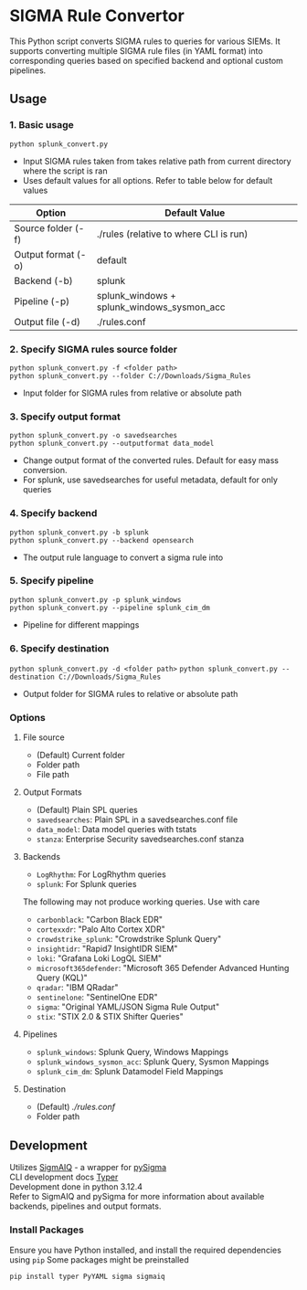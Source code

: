 # SIGMA Rule Convertor 
This Python script converts SIGMA rules to queries for various SIEMs. It supports converting multiple SIGMA rule files (in YAML format) into corresponding queries based on specified backend and optional custom pipelines.

## Usage
### 1. Basic usage
`python splunk_convert.py`  
- Input SIGMA rules taken from takes relative path from current directory where the script is ran
- Uses default values for all options. Refer to table below for default values  

| Option      | Default Value  |
| ----------- | ----------- |
| Source folder (-f) | ./rules (relative to where CLI is run)|
| Output format (-o) | default        |
| Backend (-b) | splunk        |
| Pipeline (-p)| splunk_windows + splunk_windows_sysmon_acc |
| Output file (-d) | ./rules.conf |  

### 2. Specify SIGMA rules source folder  
`python splunk_convert.py -f <folder path>`  
`python splunk_convert.py --folder C://Downloads/Sigma_Rules`
- Input folder for SIGMA rules from relative or absolute path

### 3. Specify output format  
`python splunk_convert.py -o savedsearches`  
`python splunk_convert.py --outputformat data_model`
- Change output format of the converted rules. Default for easy mass conversion.
- For splunk, use savedsearches for useful metadata, default for only queries

### 4. Specify backend  
`python splunk_convert.py -b splunk`  
`python splunk_convert.py --backend opensearch`
- The output rule language to convert a sigma rule into

### 5. Specify pipeline  
`python splunk_convert.py -p splunk_windows`  
`python splunk_convert.py --pipeline splunk_cim_dm`
- Pipeline for different mappings

### 6. Specify destination  
`python splunk_convert.py -d <folder path>` 
`python splunk_convert.py --destination C://Downloads/Sigma_Rules`
- Output folder for SIGMA rules to relative or absolute path



### Options
1. File source
   - (Default) Current folder
   - Folder path
   - File path
2. Output Formats
   - (Default) Plain SPL queries
   - `savedsearches`: Plain SPL in a savedsearches.conf file
   - `data_model`: Data model queries with tstats
   - `stanza`: Enterprise Security savedsearches.conf stanza
3. Backends
   - `LogRhythm`: For LogRhythm queries
   - `splunk`: For Splunk queries

   The following may not produce working queries. Use with care
   - `carbonblack`: "Carbon Black EDR"
   - `cortexxdr`: "Palo Alto Cortex XDR"
   - `crowdstrike_splunk`: "Crowdstrike Splunk Query"
   - `insightidr`: "Rapid7 InsightIDR SIEM"
   - `loki`: "Grafana Loki LogQL SIEM"
   - `microsoft365defender`: "Microsoft 365 Defender Advanced Hunting Query (KQL)"
   - `qradar`: "IBM QRadar"
   - `sentinelone`: "SentinelOne EDR"
   - `sigma`: "Original YAML/JSON Sigma Rule Output"
   - `stix`: "STIX 2.0 & STIX Shifter Queries"
4. Pipelines
   - `splunk_windows`: Splunk Query, Windows Mappings 
   - `splunk_windows_sysmon_acc`: Splunk Query, Sysmon Mappings 
   - `splunk_cim_dm`: Splunk Datamodel Field Mappings 
5. Destination
   - (Default) *./rules.conf*
   - Folder path

## Development
Utilizes [SigmAIQ](https://github.com/AttackIQ/SigmAIQ) - a wrapper for [pySigma](https://github.com/SigmaHQ/pySigma)  
CLI development docs [Typer](https://typer.tiangolo.com/tutorial/options/callback-and-context/#validate-cli-parameters)  
Development done in python 3.12.4  
Refer to SigmAIQ and pySigma for more information about available backends, pipelines and output formats.

### Install Packages
Ensure you have Python installed, and install the required dependencies using `pip`
Some packages might be preinstalled

`pip install typer PyYAML sigma sigmaiq`
